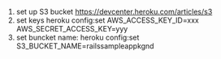 1. set up S3 bucket https://devcenter.heroku.com/articles/s3
2. set keys
heroku config:set AWS_ACCESS_KEY_ID=xxx AWS_SECRET_ACCESS_KEY=yyy
3. set buncket name:
heroku config:set S3_BUCKET_NAME=railssampleappkgnd
